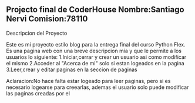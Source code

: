 Projecto final de CoderHouse
Nombre:Santiago Nervi 
Comision:78110
--------------------------
Descripcion del Proyecto

Este es mi proyecto estilo blog para la entrega final del curso Python Flex.
Es una pagina web con una breve descripcion mia y que le permite a los usuarios 
lo siguiente:
1.Iniciar,cerrar y crear un usuario asi como modificar el mismo
2.Acceder al "Acerca de mi" solo si estan logeados en la pagina
3.Leer,crear y editar paginas en la seccion de paginas

Aclaracion:No hace falta estar logeado para leer paginas, pero si es necesario logearse para creearlas,
           ademas el usuario solo puede modificar las paginas creadas por el 
